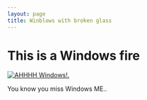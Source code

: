 ```yaml
---
layout: page
title: Winblows with broken glass
---
```


# This is a Windows fire

<a href="https://www.reddit.com/r/rant/comments/3o95vb/microsoft_fuck_you_windows_10/"><img src="./windows_burning.gif" alt="AHHHH Windows!." /></a>

You know you miss Windows ME..
